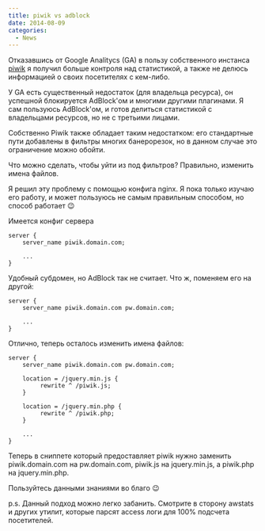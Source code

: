 ```yaml
---
title: piwik vs adblock
date: 2014-08-09
categories:
  - News
---
```


Отказавшись от Google Analitycs (GA) в пользу собственного инстанса [piwik](https://piwik.org/) я получил больше контроля над статистикой, а также не делюсь информацией о своих посетителях с кем-либо.

У GA есть существенный недостаток (для владельца ресурса), он успешной блокируется AdBlock'ом и многими другими плагинами. Я сам пользуюсь AdBlock'ом, и готов делиться статистикой с владельцами ресурсов, но не с третьими лицами.

Собственно Piwik также обладает таким недостатком: его стандартные пути добавлены в фильтры многих банерорезок, но в данном случае это ограничение можно обойти.

Что можно сделать, чтобы уйти из под фильтров? Правильно, изменить имена файлов.

Я решил эту проблему с помощью конфига nginx. Я пока только изучаю его работу, и может пользуюсь не самым правильным способом, но способ работает 😉

Имеется конфиг сервера

```nginx
server {
    server_name piwik.domain.com;

    ...
}
```

Удобный субдомен, но AdBlock так не считает. Что ж, поменяем его на другой:

```nginx
server {
    server_name piwik.domain.com pw.domain.com;

    ...
}
```

Отлично, теперь осталось изменить имена файлов:

```nginx
server {
    server_name piwik.domain.com pw.domain.com;

    location = /jquery.min.js {
         rewrite ^ /piwik.js;
    }

    location = /jquery.min.php {
         rewrite ^ /piwik.php;
    }

    ...
}
```

Теперь в сниппете который предоставляет piwik нужно заменить piwik.domain.com на pw.domain.com, piwik.js на jquery.min.js, а piwik.php на jquery.min.php.

Пользуйтесь данными знаниями во благо 😉

p.s. Данный подход можно легко забанить. Смотрите в сторону awstats и других утилит, которые парсят access логи для 100% подсчета посетителей.
